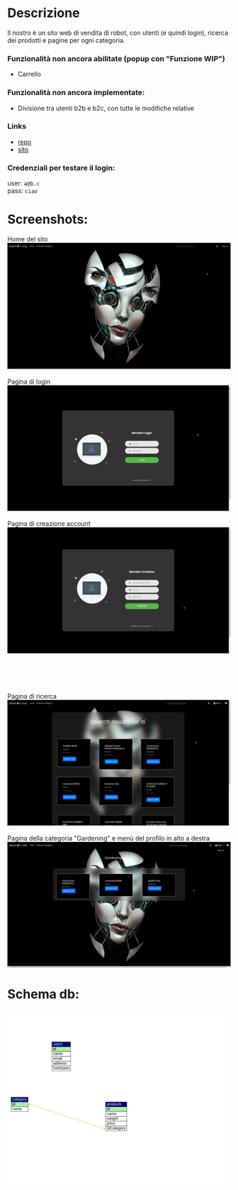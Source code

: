 # Descrizione
Il nostro è un sito web di vendita di robot, con utenti (e quindi login), ricerca dei prodotti e pagine per ogni categoria.  
### Funzionalità non ancora abilitate (popup con "Funzione WIP")
* Carrello
### Funzionalità non ancora implementate:
* Divisione tra utenti b2b e b2c, con tutte le modifiche relative
### Links
* [repo](https://github.com/koraynilay/robo)  
* [sito](http://infty.duckdns.org:8910/robo)  

### Credenziali per testare il login:  
user: `a@b.c`  
pass: `ciao`

# Screenshots:
Home del sito
![home](./2023-05-06_22-58-26.png)
<br>
<br>
Pagina di login
![login](./2023-05-06_22-58-58.png)
<br>
<br>
Pagina di creazione account
![register](./2023-05-06_22-59-07.png)
<br>
<br>
<br>
<br>
<br>
<br>
Pagina di ricerca
![search](./2023-05-06_22-59-41.png)
<br>
<br>
Pagina della categoria "Gardening" e menù del profilo in alto a destra
![cat](./2023-05-06_22-59-54.png)

# Schema db:
![designer](./robo.svg)
